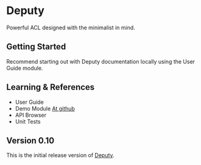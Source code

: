 # Deputy

Powerful ACL designed with the minimalist in mind.

## Getting Started

Recommend starting out with Deputy documentation locally using the User Guide module.

## Learning & References

- User Guide
- Demo Module [At github](https://github.com/shadowhand/demo)
- API Browser
- Unit Tests

## Version 0.10

This is the initial release version of [Deputy](https://github.com/michealmorgan/deputy).